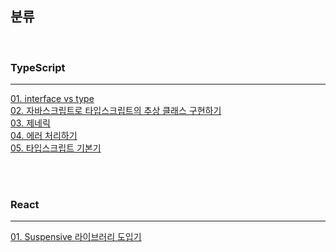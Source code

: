 ## 분류

<br>

### TypeScript

---

[01. interface vs type](https://github.com/bohodays/TIL/blob/master/TypeScript/01_interface_vs_type.md)<br>
[02. 자바스크립트로 타입스크립트의 추상 클래스 구현하기](https://github.com/bohodays/TIL/blob/master/TypeScript/02_%EC%9E%90%EB%B0%94%EC%8A%A4%ED%81%AC%EB%A6%BD%ED%8A%B8%EB%A1%9C_%ED%83%80%EC%9E%85%EC%8A%A4%ED%81%AC%EB%A6%BD%ED%8A%B8%EC%9D%98_%EC%B6%94%EC%83%81_%ED%81%B4%EB%9E%98%EC%8A%A4_%EA%B5%AC%ED%98%84%ED%95%98%EA%B8%B0.md)<br>
[03. 제네릭](https://github.com/bohodays/TIL/blob/master/TypeScript/03_%EC%A0%9C%EB%84%A4%EB%A6%AD.md)<br>
[04. 에러 처리하기](https://github.com/bohodays/TIL/blob/master/TypeScript/04_%EC%97%90%EB%9F%AC_%EC%B2%98%EB%A6%AC%ED%95%98%EA%B8%B0.md)<br>
[05. 타입스크립트 기본기](https://github.com/bohodays/TIL/blob/master/TypeScript/05_%ED%83%80%EC%9E%85%EC%8A%A4%ED%81%AC%EB%A6%BD%ED%8A%B8_%EA%B8%B0%EB%B3%B8%EA%B8%B0.md)<br>

<br>
<br>

### React

---

[01. Suspensive 라이브러리 도입기](https://github.com/bohodays/TIL/blob/master/React/01_Suspensive_%EB%9D%BC%EC%9D%B4%EB%B8%8C%EB%9F%AC%EB%A6%AC_%EB%8F%84%EC%9E%85%EA%B8%B0.md)<br>

